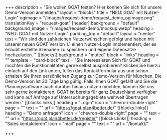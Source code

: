 +++
description = "Sie wollen GOAT testen? Hier können Sie sich für unsere Demo-Version anmelden."
layout = "blocks"
title = "NEU: GOAT mit Nutzer-Login"
ogimage = "/images/request-demo/request_demo_ogimage.png"
translationKey = "request-goat"
[header]
background = "default"
background_image = "/images/request-demo/mockup.webp"
heading = "NEU: GOAT mit Nutzer-Login"
padding_top = "default"
layout = "center"
text = "Wir sind den zahlreichen Nutzerwünschen gefolgt und haben mit unserer neuen GOAT Version 1.1 einen Nutzer-Login implementiert, der es erlaubt erstellte Szenarien zu speichern und eigene Datensätze hochzuladen. "
[[blocks]]
background = "muted"
block = "links"
heading = ""
template = "card-block"
text = "Sie interessieren Sich für GOAT und möchten die Funktionalitäten gerne selbst ausprobieren? Klicken Sie hierzu einfach auf den Link unten, füllen das Kontaktformular aus und schon erhalten Sie Ihren persönlichen Zugang zur Demo-Version für München. Die Demo-Version ist 30 Tage lang gültig. Falls Ihnen GOAT gefällt und Sie die Planungssoftware auch darüber hinaus nutzen möchten, können Sie uns sehr gerne kontaktieren. GOAT ist bereits für ganz Deutschland verfügbar und kann auf Anfrage auf Untersuchungsgebiete weltweit übertragen werden."
[[blocks.links]]
heading = "Login"
icon = "chevron-double-right"
page = ""
text = ""
url = "https://goat.plan4better.de/"
[[blocks.links]]
heading = "Demo anfragen"
icon = "chevron-double-right"
page = ""
text = ""
url = "https://goat.plan4better.de/register"
[[blocks.links]]
heading = "Sales kontaktieren"
icon = "mail"
page = ""
text = ""
url = "/kontakt/"

+++

